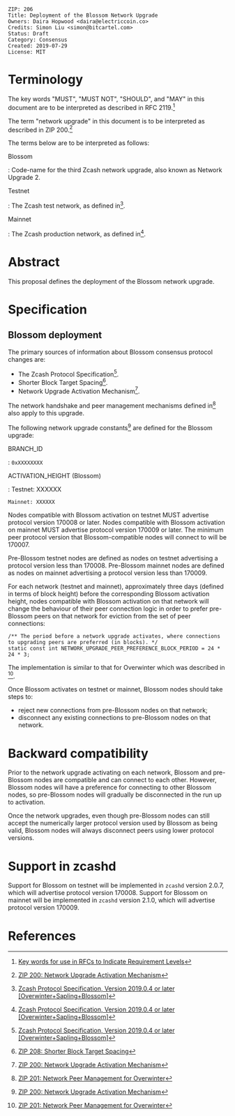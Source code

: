     ZIP: 206
    Title: Deployment of the Blossom Network Upgrade
    Owners: Daira Hopwood <daira@electriccoin.co>
    Credits: Simon Liu <simon@bitcartel.com>
    Status: Draft
    Category: Consensus
    Created: 2019-07-29
    License: MIT

Terminology
===========

The key words \"MUST\", \"MUST NOT\", \"SHOULD\", and \"MAY\" in this
document are to be interpreted as described in RFC 2119.[^1]

The term \"network upgrade\" in this document is to be interpreted as
described in ZIP 200.[^2]

The terms below are to be interpreted as follows:

Blossom

:   Code-name for the third Zcash network upgrade, also known as Network
    Upgrade 2.

Testnet

:   The Zcash test network, as defined in[^3].

Mainnet

:   The Zcash production network, as defined in[^4].

Abstract
========

This proposal defines the deployment of the Blossom network upgrade.

Specification
=============

Blossom deployment
------------------

The primary sources of information about Blossom consensus protocol
changes are:

-   The Zcash Protocol Specification[^5].
-   Shorter Block Target Spacing[^6].
-   Network Upgrade Activation Mechanism[^7].

The network handshake and peer management mechanisms defined in[^8] also
apply to this upgrade.

The following network upgrade constants[^9] are defined for the Blossom
upgrade:

BRANCH\_ID

:   `0xXXXXXXXX`

ACTIVATION\_HEIGHT (Blossom)

:   Testnet: XXXXXX

    Mainnet: XXXXXX

Nodes compatible with Blossom activation on testnet MUST advertise
protocol version 170008 or later. Nodes compatible with Blossom
activation on mainnet MUST advertise protocol version 170009 or later.
The minimum peer protocol version that Blossom-compatible nodes will
connect to will be 170007.

Pre-Blossom testnet nodes are defined as nodes on testnet advertising a
protocol version less than 170008. Pre-Blossom mainnet nodes are defined
as nodes on mainnet advertising a protocol version less than 170009.

For each network (testnet and mainnet), approximately three days
(defined in terms of block height) before the corresponding Blossom
activation height, nodes compatible with Blossom activation on that
network will change the behaviour of their peer connection logic in
order to prefer pre-Blossom peers on that network for eviction from the
set of peer connections:

    /** The period before a network upgrade activates, where connections to upgrading peers are preferred (in blocks). */
    static const int NETWORK_UPGRADE_PEER_PREFERENCE_BLOCK_PERIOD = 24 * 24 * 3;

The implementation is similar to that for Overwinter which was described
in [^10].

Once Blossom activates on testnet or mainnet, Blossom nodes should take
steps to:

-   reject new connections from pre-Blossom nodes on that network;
-   disconnect any existing connections to pre-Blossom nodes on that
    network.

Backward compatibility
======================

Prior to the network upgrade activating on each network, Blossom and
pre-Blossom nodes are compatible and can connect to each other. However,
Blossom nodes will have a preference for connecting to other Blossom
nodes, so pre-Blossom nodes will gradually be disconnected in the run up
to activation.

Once the network upgrades, even though pre-Blossom nodes can still
accept the numerically larger protocol version used by Blossom as being
valid, Blossom nodes will always disconnect peers using lower protocol
versions.

Support in zcashd
=================

Support for Blossom on testnet will be implemented in `zcashd` version
2.0.7, which will advertise protocol version 170008. Support for Blossom
on mainnet will be implemented in `zcashd` version 2.1.0, which will
advertise protocol version 170009.

References
==========

[^1]: [Key words for use in RFCs to Indicate Requirement
    Levels](https://tools.ietf.org/html/rfc2119)

[^2]: [ZIP 200: Network Upgrade Activation
    Mechanism](https://github.com/zcash/zips/blob/master/zip-0200.rst)

[^3]: [Zcash Protocol Specification, Version 2019.0.4 or later
    \[Overwinter+Sapling+Blossom\]](https://github.com/zcash/zips/blob/master/protocol/protocol.pdf)

[^4]: [Zcash Protocol Specification, Version 2019.0.4 or later
    \[Overwinter+Sapling+Blossom\]](https://github.com/zcash/zips/blob/master/protocol/protocol.pdf)

[^5]: [Zcash Protocol Specification, Version 2019.0.4 or later
    \[Overwinter+Sapling+Blossom\]](https://github.com/zcash/zips/blob/master/protocol/protocol.pdf)

[^6]: [ZIP 208: Shorter Block Target
    Spacing](https://github.com/zcash/zips/blob/master/zip-0208.rst)

[^7]: [ZIP 200: Network Upgrade Activation
    Mechanism](https://github.com/zcash/zips/blob/master/zip-0200.rst)

[^8]: [ZIP 201: Network Peer Management for
    Overwinter](https://github.com/zcash/zips/blob/master/zip-0201.rst)

[^9]: [ZIP 200: Network Upgrade Activation
    Mechanism](https://github.com/zcash/zips/blob/master/zip-0200.rst)

[^10]: [ZIP 201: Network Peer Management for
    Overwinter](https://github.com/zcash/zips/blob/master/zip-0201.rst)

